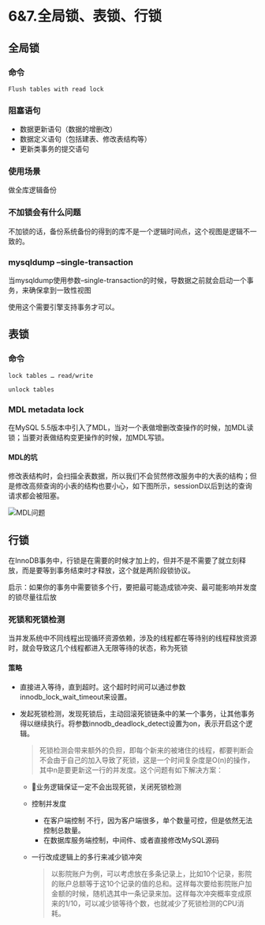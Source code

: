 # 6&7.全局锁、表锁、行锁

## 全局锁

### 命令

`Flush tables with read lock`

### 阻塞语句

* 数据更新语句（数据的增删改）
* 数据定义语句（包括建表、修改表结构等）
* 更新类事务的提交语句

### 使用场景

做全库逻辑备份

### 不加锁会有什么问题

不加锁的话，备份系统备份的得到的库不是一个逻辑时间点，这个视图是逻辑不一致的。

### mysqldump –single-transaction

当mysqldump使用参数–single-transaction的时候，导数据之前就会启动一个事务，来确保拿到一致性视图

使用这个需要引擎支持事务才可以。

## 表锁

### 命令

 `lock tables … read/write`

`unlock tables`

### MDL metadata lock

在MySQL 5.5版本中引入了MDL，当对一个表做增删改查操作的时候，加MDL读锁；当要对表做结构变更操作的时候，加MDL写锁。

#### MDL的坑

修改表结构时，会扫描全表数据，所以我们不会贸然修改服务中的大表的结构；但是修改高频查询的小表的结构也要小心，如下图所示，sessionD以后到达的查询请求都会被阻塞。

![MDL问题](https://qiao1994.github.io/images/MySQL/mdl-error.jpg)

## 行锁

在InnoDB事务中，行锁是在需要的时候才加上的，但并不是不需要了就立刻释放，而是要等到事务结束时才释放，这个就是两阶段锁协议。

启示：如果你的事务中需要锁多个行，要把最可能造成锁冲突、最可能影响并发度的锁尽量往后放

### 死锁和死锁检测

当并发系统中不同线程出现循环资源依赖，涉及的线程都在等待别的线程释放资源时，就会导致这几个线程都进入无限等待的状态，称为死锁

#### 策略

* 直接进入等待，直到超时。这个超时时间可以通过参数innodb_lock_wait_timeout来设置。

* 发起死锁检测，发现死锁后，主动回滚死锁链条中的某一个事务，让其他事务得以继续执行。将参数innodb_deadlock_detect设置为on，表示开启这个逻辑。

  > 死锁检测会带来额外的负担，即每个新来的被堵住的线程，都要判断会不会由于自己的加入导致了死锁，这是一个时间复杂度是O(n)的操作，其中n是要更新这一行的并发度。这个问题有如下解决方案：

  * 业务逻辑保证一定不会出现死锁，关闭死锁检测

  * 控制并发度

    * 在客户端控制  不行，因为客户端很多，单个数量可控，但是依然无法控制总数量。
    * 在数据库服务端控制，中间件、或者直接修改MySQL源码

  * 一行改成逻辑上的多行来减少锁冲突

    > 以影院账户为例，可以考虑放在多条记录上，比如10个记录，影院的账户总额等于这10个记录的值的总和。这样每次要给影院账户加金额的时候，随机选其中一条记录来加。这样每次冲突概率变成原来的1/10，可以减少锁等待个数，也就减少了死锁检测的CPU消耗。






